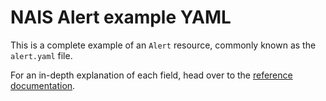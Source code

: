 # NAIS Alert example YAML

<!--
  This documentation was automatically generated by the liberator pipeline.
  See https://github.com/nais/liberator/actions for details.

  DO NOT MAKE MANUAL CHANGES TO THIS FILE, THEY WILL BE OVERWRITTEN!
-->

This is a complete example of an `Alert` resource, commonly known as the `alert.yaml` file.

For an in-depth explanation of each field, head over to the [reference documentation](reference.md).

